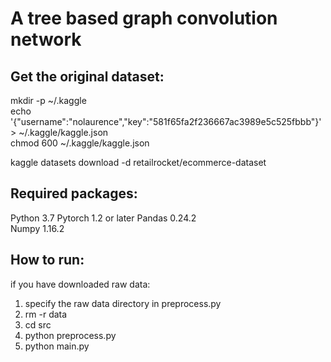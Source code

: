 A tree based graph convolution network
=========================

## Get the original dataset:
mkdir -p ~/.kaggle  
echo '{"username":"nolaurence","key":"581f65fa2f236667ac3989e5c525fbbb"}' > ~/.kaggle/kaggle.json  
chmod 600 ~/.kaggle/kaggle.json  

kaggle datasets download -d retailrocket/ecommerce-dataset

## Required packages:
Python 3.7
Pytorch 1.2 or later
Pandas 0.24.2  
Numpy 1.16.2  

## How to run:
if you have downloaded raw data:  
1. specify the raw data directory in preprocess.py  
2. rm -r data
3. cd src
4. python preprocess.py
5. python main.py

